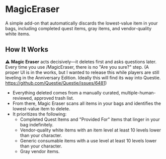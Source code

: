 # MagicEraser

A simple add-on that automatically discards the lowest-value item in your bags, including completed quest items, gray items, and vendor-quality white items.

## How It Works

⚠️ **Magic Eraser** acts decisively—it deletes first and asks questions later. Every time you use /MagicEraser, there is no "Are you sure?" step. (A proper UI is in the works, but I wanted to release this while players are still leveling in the Anniversary Edition. Ideally this will find its way into Questie. https://github.com/Questie/Questie/issues/6481)

* Everything deleted comes from a manually curated, multiple-human-reviewed, approved trash list.
* From there, Magic Eraser scans all items in your bags and identifies the lowest-value item to delete.
* It prioritizes the following:
  * Completed Quest Items and "Provided For" items that linger in your bag indefinitely.
  * Vendor-quality white items with an item level at least 10 levels lower than your character.
  * Generic consumable items with a use level at least 10 levels lower than your character.
  * Gray vendor items.
